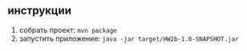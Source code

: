 ## инструкции

1. собрать проект: `mvn package`
2. запустить приложение: `java -jar target/HW2b-1.0-SNAPSHOT.jar`
